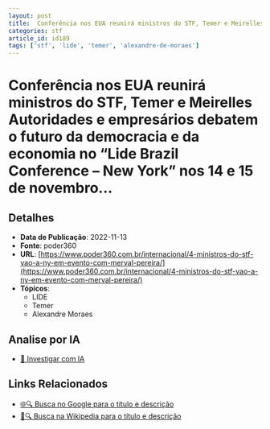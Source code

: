 ```yaml
---
layout: post
title:  Conferência nos EUA reunirá ministros do STF, Temer e Meirelles Autoridades e empresários debatem o futuro da democracia e da economia no “Lide Brazil Conference – New York” nos 14 e 15 de novembro...
categories: stf
article_id: id189
tags: ['stf', 'lide', 'temer', 'alexandre-de-moraes']
---
```


# Conferência nos EUA reunirá ministros do STF, Temer e Meirelles Autoridades e empresários debatem o futuro da democracia e da economia no “Lide Brazil Conference – New York” nos 14 e 15 de novembro...

## Detalhes
- **Data de Publicação**: 2022-11-13
- **Fonte**: poder360
- **URL**: [https://www.poder360.com.br/internacional/4-ministros-do-stf-vao-a-ny-em-evento-com-merval-pereira/](https://www.poder360.com.br/internacional/4-ministros-do-stf-vao-a-ny-em-evento-com-merval-pereira/)
- **Tópicos**:
  - LIDE
  - Temer
  - Alexandre Moraes

## Analise por IA
- [🤖 Investigar com IA](https://www.perplexity.ai/search?q=%22not%C3%ADcia%20artigo%20Brasil%22%20Confer%C3%AAncia%20nos%20EUA%20reunir%C3%A1%20ministros%20do%20STF%2C%20Temer%20e%20Meirelles%20Autoridades%20e%20empres%C3%A1rios%20debatem%20o%20futuro%20da%20democracia%20e%20da%20economia%20no%20%E2%80%9CLide%20Brazil%20Conference%20%E2%80%93%20New%20York%E2%80%9D%20nos%2014%20e%2015%20de%20novembro...%20poder360%202022-11-13)

## Links Relacionados
- [🌐🔍 Busca no Google para o título e descrição](https://www.google.com/search?q=%22not%C3%ADcia%20artigo%20Brasil%22%20Confer%C3%AAncia%20nos%20EUA%20reunir%C3%A1%20ministros%20do%20STF%2C%20Temer%20e%20Meirelles%20Autoridades%20e%20empres%C3%A1rios%20debatem%20o%20futuro%20da%20democracia%20e%20da%20economia%20no%20%E2%80%9CLide%20Brazil%20Conference%20%E2%80%93%20New%20York%E2%80%9D%20nos%2014%20e%2015%20de%20novembro...%20poder360%202022-11-13)
- [📖🔍 Busca na Wikipedia para o título e descrição](https://pt.wikipedia.org/w/index.php?search=%22not%C3%ADcia%20artigo%20Brasil%22%20Confer%C3%AAncia%20nos%20EUA%20reunir%C3%A1%20ministros%20do%20STF%2C%20Temer%20e%20Meirelles%20Autoridades%20e%20empres%C3%A1rios%20debatem%20o%20futuro%20da%20democracia%20e%20da%20economia%20no%20%E2%80%9CLide%20Brazil%20Conference%20%E2%80%93%20New%20York%E2%80%9D%20nos%2014%20e%2015%20de%20novembro...%20poder360%202022-11-13)

